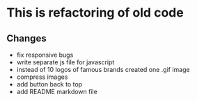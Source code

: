 # This is refactoring of old code  

## Changes

- fix responsive bugs
- write separate js file for javascript
- instead of 10 logos of famous brands created one .gif image
- compress images
- add button back to top  
- add README markdown file